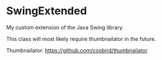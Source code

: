# SwingExtended
 My custom extension of the Java Swing library.

 This class will most likely require thumbnailator in the future.
 
 Thumbnailator: https://github.com/coobird/thumbnailator
